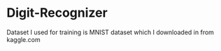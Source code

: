 # Digit-Recognizer

Dataset I used for training is MNIST dataset which I downloaded in from kaggle.com
